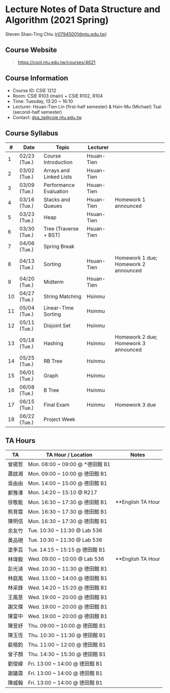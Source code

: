 # Lecture Notes of Data Structure and Algorithm (2021 Spring)

Steven Shao-Ting Chiu  (r07945001@ntu.edu.tw)


## Course Website

>  https://cool.ntu.edu.tw/courses/4621


## Course Information

- Course ID: CSIE 1212
- Room: CSIE R103 (main) + CSIE R102, R104
- Time: Tuesday, 13:20 ~ 16:10
- Lecturer: Hsuan-Tien Lin (first-half semester) & Hsin-Mu (Michael) Tsai (second-half semester)
- Contact: dsa_ta@csie.ntu.edu.tw


## Course Syllabus

|#|Date|Topic|Lecturer||
|--- |--- |--- |--- |--- |
|1|02/23 (Tue.)|Course Introduction|Hsuan-Tien||
|2|03/02 (Tue.)|Arrays and Linked Lists|Hsuan-Tien||
|3|03/09 (Tue.)|Performance Evaluation|Hsuan-Tien||
|4|03/16 (Tue.)|Stacks and Queues|Hsuan-Tien|Homework 1 announced|
|5|03/23 (Tue.)|Heap|Hsuan-Tien||
|6|03/30 (Tue.)|Tree (Traverse + BST)|Hsuan-Tien||
|7|04/06 (Tue.)|Spring Break|||
|8|04/13 (Tue.)|Sorting|Hsuan-Tien|Homework 1 due; Homework 2 announced|
|9|04/20 (Tue.)|Midterm|Hsuan-Tien||
|10|04/27 (Tue.)|String Matching|Hsinmu||
|11|05/04 (Tue.)|Linear-Time Sorting|Hsinmu||
|12|05/11 (Tue.)|Disjoint Set|Hsinmu||
|13|05/18 (Tue.)|Hashing|Hsinmu|Homework 2 due; Homework 3 announced|
|14|05/25 (Tue.)|RB Tree|Hsinmu||
|15|06/01 (Tue.)|Graph|Hsinmu||
|16|06/08 (Tue.)|B Tree|Hsinmu||
|17|06/15 (Tue.)|Final Exam|Hsinmu|Homework 3 due|
|18|06/22 (Tue.)|Project Week|||




## TA Hours

|TA|TA Hour / Location|Notes|
|--- |--- |--- |
|曾揚哲|Mon. 08:00 ~ 09:00 @ *德田館 B1||
|蕭啟湘|Mon. 09:00 ~ 10:00 @ 德田館 B1||
|吳由由|Mon. 14:00 ~ 15:00 @ 德田館 B1||
|鄭豫澤|Mon. 14:20 ~ 15:10 @ R217||
|徐敬能|Mon. 16:30 ~ 17:30 @ 德田館 B1|**English TA Hour|
|熊育霆|Mon. 16:30 ~ 17:30 @ 德田館 B1||
|陳明信|Mon. 16:30 ~ 17:30 @ 德田館 B1||
|余友竹|Tue. 10:30 ~ 11:30 @ Lab 536||
|黃品硯|Tue. 10:30 ~ 11:30 @ Lab 536||
|塗季芸|Tue. 14:15 ~ 15:15 @ 德田館 B1||
|林瑋毅|Wed. 09:00 ~ 10:00 @ Lab 536|**English TA Hour|
|彭光湞|Wed. 10:30 ~ 11:30 @ 德田館 B1||
|林庭風|Wed. 13:00 ~ 14:00 @ 德田館 B1||
|林采鋒|Wed. 14:20 ~ 15:20 @ 德田館 B1||
|王風意|Wed. 19:00 ~ 20:00 @ 德田館 B1||
|謝文傑|Wed. 19:00 ~ 20:00 @ 德田館 B1||
|陳富中|Wed. 19:00 ~ 20:00 @ 德田館 B1||
|陳昱妤|Thu. 09:00 ~ 10:00 @ 德田館 B1||
|陳玉恆|Thu. 10:30 ~ 11:30 @ 德田館 B1||
|裴梧鈞|Thu. 11:00 ~ 12:00 @ 德田館 B1||
|曾子顏|Thu. 14:30 ~ 15:30 @ 德田館 B1||
|劉俊緯|Fri. 13:00 ~ 14:00 @ 德田館 B1||
|謝議霆|Fri. 13:00 ~ 14:00 @ 德田館 B1||
|陳威翰|Fri. 13:00 ~ 14:00 @ 德田館 B1||